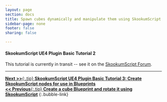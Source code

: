 ```yaml
---
layout: page
section: docs
title: Spawn cubes dynamically and manipulate them using SkookumScript
sidebar-page: none
footer: false
sharing: false

---
```


#### SkookumScript UE4 Plugin Basic Tutorial 2

This tutorial is currently in transit -- see it on the [SkookumScript Forum](https://skookum.chat/t/basic-tutorial-2-spawn-cubes-dynamically-and-manipulate-them-using-skookum/774).


---
[**Next >>**{:.tip} **SkookumScript UE4 Plugin Basic Tutorial 3: Create SkookumScript nodes for use in Blueprints**](/docs/tutorials/create-skookumscript-nodes/)<br/>
[**<< Previous**{:.tip} **Create a cube Blueprint and rotate it using SkookumScript**](/docs/tutorials/create-rotate-cube/)
{:.bubble-link}
